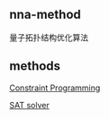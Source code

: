 ## nna-method
量子拓扑结构优化算法

## methods
[Constraint Programming](https://github.com/google/or-tools)

[SAT solver](https://github.com/ContinuumIO/pycosat)
